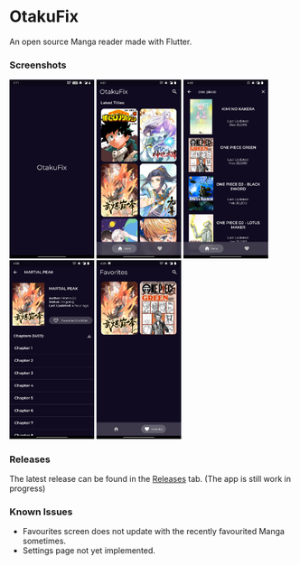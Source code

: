 # OtakuFix

An open source Manga reader made with Flutter.

### Screenshots


<img src="screenshots/splash.jpg" width="150"> <img src="screenshots/home.jpg" width="150"> <img src="screenshots/search.jpg" width="150"> <img src="screenshots/manga.jpg" width="150" > <img src="screenshots/favorite.jpg" width="150" >

### Releases

The latest release can be found in the [Releases](https://github.com/manakmishra/OtakuFix/releases) tab.
(The app is still work in progress)

### Known Issues

- Favourites screen does not update with the recently favourited Manga sometimes.
- Settings page not yet implemented.


